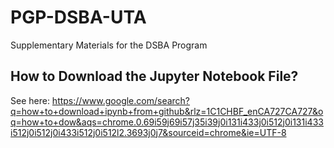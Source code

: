# PGP-DSBA-UTA
Supplementary Materials for the DSBA Program

## How to Download the Jupyter Notebook File?

See here: https://www.google.com/search?q=how+to+download+ipynb+from+github&rlz=1C1CHBF_enCA727CA727&oq=how+to+dow&aqs=chrome.0.69i59j69i57j35i39j0i131i433j0i512j0i131i433i512j0i512j0i433i512j0i512l2.3693j0j7&sourceid=chrome&ie=UTF-8
